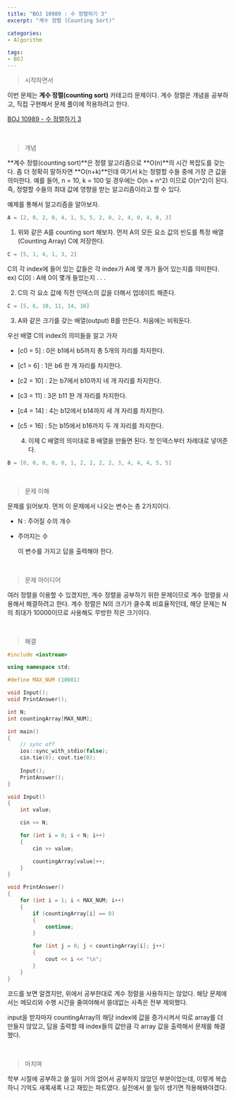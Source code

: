 ```yaml
---
title: "BOJ 10989 : 수 정렬하기 3"
excerpt: "계수 정렬 (Counting Sort)"

categories:
- Algorithm

tags:
- BOJ
---
```


> 시작하면서

   이번 문제는 **계수 정렬(counting sort)** 카테고리 문제이다. 계수 정렬은 개념을 공부하고, 직접 구현해서 문제 풀이에 적용하려고 한다.

[BOJ 10989 - 수 정렬하기 3](https://www.acmicpc.net/problem/10989)    

​    

> 개념

 **계수 정렬(counting sort)**은 정렬 알고리즘으로 **O(n)**의 시간 복잡도를 갖는다. 좀 더 정확히 말하자면 **O(n+k)**인데 여기서 k는 정렬할 수들 중에 가장 큰 값을 의미한다.
예를 들어, n = 10, k = 100 일 경우에는 O(n + n^2) 이므로 O(n^2)이 된다. 즉, 정렬할 수들의 최대 값에 영향을 받는 알고리즘이라고 할 수 있다.

 예제를 통해서 알고리즘을 알아보자.

```c++
A = [2, 0, 2, 0, 4, 1, 5, 5, 2, 0, 2, 4, 0, 4, 0, 3]
```

1. 위와 같은 A를 counting sort 해보자. 먼저 A의 모든 요소 값의 빈도를 특정 배열(Counting Array) C에 저장한다.

```c++
C = [5, 1, 4, 1, 3, 2]
```

 C의 각 index에 들어 있는 값들은 각 index가 A에 몇 개가 들어 있는지를 의미한다.
ex) C[0] : A에 0이 몇개 들었는지 . . . 

2. C의 각 요소 값에 직전 인덱스의 값을 더해서 업데이트 해준다.

```c++
C = [5, 6, 10, 11, 14, 16]
```

3. A와 같은 크기를 갖는 배열(output) B를 만든다. 처음에는 비워둔다.

우선 배열 C의 index의 의미들을 알고 가자

- [c0 =  5] : 0은 b1에서 b5까지 총 5개의 자리를 차지한다.
- [c1 =  6] : 1은 b6 한 개 자리를 차지한다.
- [c2 = 10] : 2는 b7에서 b10까지 네 개 자리를 차지한다.
- [c3 = 11] : 3은 b11 한 개 자리를 차지한다.
- [c4 = 14] : 4는 b12에서 b14까지 세 개 자리를 차지한다.
- [c5 = 16] : 5는 b15에서 b16까지 두 개 자리를 차지한다.

    4.  이제 C 배열의 의미대로 B 배열을 만들면 된다. 첫 인덱스부터 차례대로 넣어준다.

```c++
B = [0, 0, 0, 0, 0, 1, 2, 2, 2, 2, 3, 4, 4, 4, 5, 5]
```

​    

> 문제 이해

   문제를 읽어보자. 먼저 이 문제에서 나오는 변수는 총 2가지이다.

- N : 주어질 수의 개수

- 주어지는 수

   이 변수를 가지고 답을 출력해야 한다.    

​    

> 문제 아이디어

   여러 정렬을 이용할 수 있겠지만, 계수 정렬을 공부하기 위한 문제이므로 계수 정렬을 사용해서 해결하려고 한다.
계수 정렬은 N의 크기가 클수록 비효율적인데, 해당 문제는 N의 최대가 10000이므로 사용해도 무방한 작은 크기이다.    

​    

>해결

```c++
#include <iostream>

using namespace std;

#define MAX_NUM (10001)

void Input();
void PrintAnswer();

int N;
int countingArray[MAX_NUM];

int main()
{
	// sync off
	ios::sync_with_stdio(false);
	cin.tie(0); cout.tie(0);
	
	Input();
	PrintAnswer();
}

void Input()
{
	int value;

	cin >> N;

	for (int i = 0; i < N; i++)
	{
		cin >> value;

		countingArray[value]++;
	}
}

void PrintAnswer()
{
	for (int i = 1; i < MAX_NUM; i++)
	{
		if (countingArray[i] == 0)
		{
			continue;
		}

		for (int j = 0; j < countingArray[i]; j++)
		{
			cout << i << "\n";
		}
	}
}
```

  코드를 보면 알겠지만, 위에서 공부한대로 계수 정렬을 사용하지는 않았다. 해당 문제에서는 메모리와 수행 시간을 줄여야해서 쓸데없는 사족은 전부 제외했다.

 input을 받자마자 countingArray의 해당 index에 값을 증가시켜서 따로 array를 더 만들지 않았고,
답을 출력할 때 index들의 값만큼 각 array 값을 출력해서 문제를 해결했다.    

​    

> 마치며

 학부 시절에 공부하고 쓸 일이 거의 없어서 공부하지 않았던 부분이었는데, 이렇게 복습하니 기억도 새록새록 나고 재밌는 파트였다. 실전에서 쓸 일이 생기면 적용해봐야겠다.